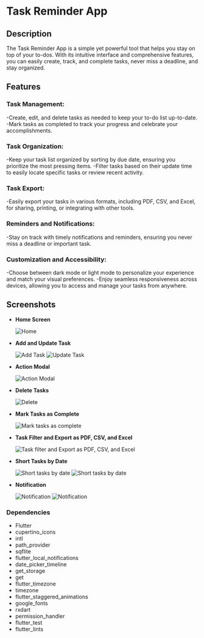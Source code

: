 # Task Reminder App

## Description

The Task Reminder App is a simple yet powerful tool that helps you stay on top of your to-dos. With its intuitive interface and comprehensive features, you can easily create, track, and complete tasks, never miss a deadline, and stay organized.

## Features

### Task Management:
-Create, edit, and delete tasks as needed to keep your to-do list up-to-date.
-Mark tasks as completed to track your progress and celebrate your accomplishments.

### Task Organization:
-Keep your task list organized by sorting by due date, ensuring you prioritize the most pressing items.
-Filter tasks based on their update time to easily locate specific tasks or review recent activity.

### Task Export:
-Easily export your tasks in various formats, including PDF, CSV, and Excel, for sharing, printing, or integrating with other tools.

### Reminders and Notifications:
-Stay on track with timely notifications and reminders, ensuring you never miss a deadline or important task.

### Customization and Accessibility:
-Choose between dark mode or light mode to personalize your experience and match your visual preferences.
-Enjoy seamless responsiveness across devices, allowing you to access and manage your tasks from anywhere.

## Screenshots

- **Home Screen**
  
  ![Home]()

- **Add and Update Task**
  
  ![Add Task]()
  ![Update Task]()

- **Action Modal**
  
  ![Action Modal]()

- **Delete Tasks**
  
  ![Delete]()

- **Mark Tasks as Complete**
  
  ![Mark tasks as complete]()

- **Task Filter and Export as PDF, CSV, and Excel**
  
  ![Task filter and Export as PDF, CSV, and Excel]()

- **Short Tasks by Date**
  
  ![Short tasks by date]()
  ![Short tasks by date]()

- **Notification**
  
  ![Notification]()
  ![Notification]()

### Dependencies

- Flutter
- cupertino_icons
- intl
- path_provider
- sqflite
- flutter_local_notifications
- date_picker_timeline
- get_storage
- get
- flutter_timezone
- timezone
- flutter_staggered_animations
- google_fonts
- rxdart
- permission_handler
- flutter_test
- flutter_lints

